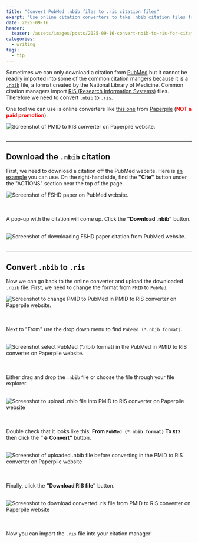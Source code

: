 ```yaml
---
title: "Convert PubMed .nbib files to .ris citation files"
exerpt: "Use online citation converters to take .nbib citation files from PubMed and covert to the .ris file format to import into a citation manager"
date: 2025-09-16
header:
  teaser: /assets/images/posts/2025-09-16-convert-nbib-to-ris-for-citation-manager-thumbnail.png
categories:
  - writing
tags:
  - tip
---
```


Sometimes we can only download a citation from [PubMed](https://pubmed.ncbi.nlm.nih.gov/about/) but it cannot be readily imported into some of the common citation mangers because it is a [`.nbib`](https://pubmed.ncbi.nlm.nih.gov/help/#cite) file, a format created by the National Library of Medicine. Common citation managers import [RIS (Research Information Systems)](https://en.wikipedia.org/wiki/RIS_(file_format)) files. Therefore we need to convert `.nbib` to `.ris`. 

One tool we can use is online converters like [this one](https://paperpile.com/t/pmid-to-ris-converter/) from [Paperpile](https://paperpile.com/?welcome) (**<font color="red">NOT a paid promotion</font>**):


![Screenshot of PMID to RIS converter on Paperpile website.](/assets/images/posts/2025-09-16-convert-nbib-to-ris-for-citation-manager-1.png)
<br><br>

---

## Download the `.nbib` citation

First, we need to download a citation off the PubMed website. Here is [an example](https://pubmed.ncbi.nlm.nih.gov/38510139/) you can use. On the right-hand side, find the **"Cite"** button under the "ACTIONS" section near the top of the page.

![Screenshot of FSHD paper on PubMed website.](/assets/images/posts/2025-09-16-convert-nbib-to-ris-for-citation-manager-2.png)

<br><br>
A pop-up with the citation will come up. Click the **"Download .nbib"** button.
<br><br>

![Screenshot of downloading FSHD paper citation from PubMed website.](/assets/images/posts/2025-09-16-convert-nbib-to-ris-for-citation-manager-3.png)
<br><br>

---

## Convert `.nbib` to `.ris`

Now we can go back to the online converter and upload the downloaded `.nbib` file. First, we need to change the format from `PMID` to `PubMed`. 

![Screenshot to change PMID to PubMed in PMID to RIS converter on Paperpile website.](/assets/images/posts/2025-09-16-convert-nbib-to-ris-for-citation-manager-4.png)

<br><br>
Next to "From" use the drop down menu to find `PubMed (*.nbib format)`.
<br><br>

![Screenshot select PubMed (*.nbib format) in the PubMed in PMID to RIS converter on Paperpile website.](/assets/images/posts/2025-09-16-convert-nbib-to-ris-for-citation-manager-5.png)

<br><br>
Either drag and drop the `.nbib` file or choose the file through your file explorer.
<br><br>

![Screenshot to upload .nbib file into PMID to RIS converter on Paperpile website](/assets/images/posts/2025-09-16-convert-nbib-to-ris-for-citation-manager-6.png)

<br><br>
Double check that it looks like this: **From `PubMed (*.nbib format)` To `RIS`** then click the **"→ Convert"** button.
<br><br>

![Screenshot of uploaded .nbib file before converting in the PMID to RIS converter on Paperpile website](/assets/images/posts/2025-09-16-convert-nbib-to-ris-for-citation-manager-7.png)

<br><br>
Finally, click the **"Download RIS file"** button.
<br><br>

![Screenshot to download converted .ris file from PMID to RIS converter on Paperpile website](/assets/images/posts/2025-09-16-convert-nbib-to-ris-for-citation-manager-8.png)

<br><br>
Now you can import the `.ris` file into your citation manager!
